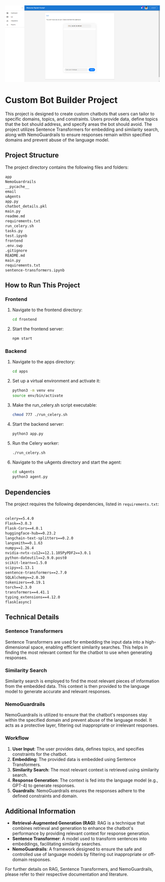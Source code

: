 

![Screenshot 2](https://github.com/0rajnishk/custom_bot_builder/blob/main/screenshots/chat-bot.png)

# Custom Bot Builder Project

This project is designed to create custom chatbots that users can tailor to specific domains, topics, and constraints. Users provide data, define topics that the bot should address, and specify areas the bot should avoid. The project utilizes Sentence Transformers for embedding and similarity search, along with NemoGuardrails to ensure responses remain within specified domains and prevent abuse of the language model.

## Project Structure

The project directory contains the following files and folders:

```
app
NemoGuardrails
__pycache__
email
uAgents
app.py
chatbot_details.pkl
main.py
readme.md
requirements.txt
run_celery.sh
tasks.py
test.ipynb
frontend
.env.swp
.gitignore
README.md
main.py
requirements.txt
sentence-transformers.ipynb
```

## How to Run This Project

### Frontend

1. Navigate to the frontend directory:
    ```sh
    cd frontend
    ```
2. Start the frontend server:
    ```sh
    npm start
    ```

### Backend

1. Navigate to the apps directory:
    ```sh
    cd apps
    ```
2. Set up a virtual environment and activate it:
    ```sh
    python3 -m venv env
    source env/bin/activate
    ```
3. Make the run_celery.sh script executable:
    ```sh
    chmod 777 ./run_celery.sh
    ```
4. Start the backend server:
    ```sh
    python3 app.py
    ```
5. Run the Celery worker:
    ```sh
    ./run_celery.sh
    ```
6. Navigate to the uAgents directory and start the agent:
    ```sh
    cd uAgents
    python3 agent.py
    ```

## Dependencies

The project requires the following dependencies, listed in `requirements.txt`:

```

celery==5.4.0
Flask==3.0.3
Flask-Cors==4.0.1
huggingface-hub==0.23.2
langchain-text-splitters==0.2.0
langsmith==0.1.63
numpy==1.26.4
nvidia-nvtx-cu12==12.1.105PyPDF2==3.0.1
python-dateutil==2.9.0.post0
scikit-learn==1.5.0
scipy==1.13.1
sentence-transformers==2.7.0
SQLAlchemy==2.0.30
tokenizers==0.19.1
torch==2.3.0
transformers==4.41.1
typing_extensions==4.12.0
flask[async]
```

## Technical Details

### Sentence Transformers

Sentence Transformers are used for embedding the input data into a high-dimensional space, enabling efficient similarity searches. This helps in finding the most relevant context for the chatbot to use when generating responses.

### Similarity Search

Similarity search is employed to find the most relevant pieces of information from the embedded data. This context is then provided to the language model to generate accurate and relevant responses.

### NemoGuardrails

NemoGuardrails is utilized to ensure that the chatbot's responses stay within the specified domain and prevent abuse of the language model. It acts as a protective layer, filtering out inappropriate or irrelevant responses.

### Workflow

1. **User Input**: The user provides data, defines topics, and specifies constraints for the chatbot.
2. **Embedding**: The provided data is embedded using Sentence Transformers.
3. **Similarity Search**: The most relevant context is retrieved using similarity search.
4. **Response Generation**: The context is fed into the language model (e.g., GPT-4) to generate responses.
5. **Guardrails**: NemoGuardrails ensures the responses adhere to the defined constraints and domain.

## Additional Information

- **Retrieval-Augmented Generation (RAG)**: RAG is a technique that combines retrieval and generation to enhance the chatbot's performance by providing relevant context for response generation.
- **Sentence Transformer**: A model used to transform sentences into embeddings, facilitating similarity searches.
- **NemoGuardrails**: A framework designed to ensure the safe and controlled use of language models by filtering out inappropriate or off-domain responses.

For further details on RAG, Sentence Transformers, and NemoGuardrails, please refer to their respective documentation and literature.
